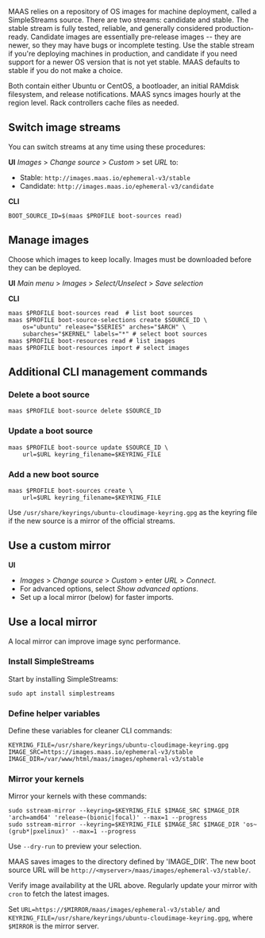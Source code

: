 MAAS relies on a repository of OS images for machine deployment, called a SimpleStreams source.  There are two streams: candidate and stable.  The stable stream is fully tested, reliable, and generally considered production-ready.  Candidate images are essentially pre-release images -- they are newer, so they may have bugs or incomplete testing. Use the stable stream if you're deploying machines in production, and candidate if you need support for a newer OS version that is not yet stable. MAAS defaults to stable if you do not make a choice.

Both contain either Ubuntu or CentOS, a bootloader, an initial RAMdisk filesystem, and release notifications.  MAAS syncs images hourly at the region level. Rack controllers cache files as needed.

## Switch image streams

You can switch streams at any time using these procedures:

**UI**
*Images* > *Change source* > *Custom* > set *URL* to:
- Stable: `http://images.maas.io/ephemeral-v3/stable`
- Candidate: `http://images.maas.io/ephemeral-v3/candidate`

**CLI**
```nohighlight
BOOT_SOURCE_ID=$(maas $PROFILE boot-sources read)
```

## Manage images

Choose which images to keep locally.  Images must be downloaded before they can be deployed.

**UI**
*Main menu* > *Images* > *Select/Unselect* > *Save selection*

**CLI**
```nohighlight
maas $PROFILE boot-sources read  # list boot sources
maas $PROFILE boot-source-selections create $SOURCE_ID \
    os="ubuntu" release="$SERIES" arches="$ARCH" \
    subarches="$KERNEL" labels="*" # select boot sources
maas $PROFILE boot-resources read # list images
maas $PROFILE boot-resources import # select images
```

## Additional CLI management commands

### Delete a boot source

```nohighlight
maas $PROFILE boot-source delete $SOURCE_ID
```

### Update a boot source

```nohighlight
maas $PROFILE boot-source update $SOURCE_ID \
    url=$URL keyring_filename=$KEYRING_FILE
```

### Add a new boot source

```nohighlight
maas $PROFILE boot-sources create \
    url=$URL keyring_filename=$KEYRING_FILE
```

Use `/usr/share/keyrings/ubuntu-cloudimage-keyring.gpg` as the keyring file if the new source is a mirror of the official streams.

## Use a custom mirror

**UI**
- *Images* > *Change source* > *Custom* > enter *URL* > *Connect*.
- For advanced options, select *Show advanced options*.
- Set up a local mirror (below) for faster imports.

## Use a local mirror

A local mirror can improve image sync performance.

### Install SimpleStreams

Start by installing SimpleStreams:
```nohighlight
sudo apt install simplestreams
```

### Define helper variables

Define these variables for cleaner CLI commands:
```nohighlight
KEYRING_FILE=/usr/share/keyrings/ubuntu-cloudimage-keyring.gpg
IMAGE_SRC=https://images.maas.io/ephemeral-v3/stable
IMAGE_DIR=/var/www/html/maas/images/ephemeral-v3/stable
```

### Mirror your kernels

Mirror your kernels with these commands:
```nohighlight
sudo sstream-mirror --keyring=$KEYRING_FILE $IMAGE_SRC $IMAGE_DIR 'arch=amd64' 'release~(bionic|focal)' --max=1 --progress
sudo sstream-mirror --keyring=$KEYRING_FILE $IMAGE_SRC $IMAGE_DIR 'os~(grub*|pxelinux)' --max=1 --progress
```

Use `--dry-run` to preview your selection.

MAAS saves images to the directory defined by 'IMAGE_DIR'. The new boot source URL will be `http://<myserver>/maas/images/ephemeral-v3/stable/`.

Verify image availability at the URL above. Regularly update your mirror with `cron` to fetch the latest images.

Set `URL=https://$MIRROR/maas/images/ephemeral-v3/stable/` and `KEYRING_FILE=/usr/share/keyrings/ubuntu-cloudimage-keyring.gpg`, where `$MIRROR` is the mirror server.
